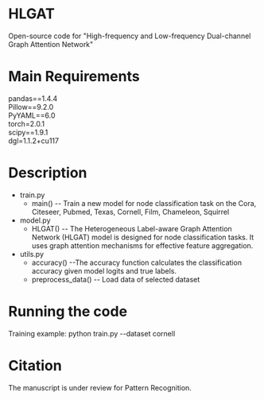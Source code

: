 # HLGAT
Open-source code for "High-frequency and Low-frequency Dual-channel Graph Attention Network"
# Main Requirements
pandas==1.4.4  
Pillow==9.2.0  
PyYAML==6.0  
torch=2.0.1  
scipy==1.9.1  
dgl=1.1.2+cu117  
# Description
+ train.py
  + main() -- Train a new model for node classification task on the Cora, Citeseer, Pubmed, Texas, Cornell, Film, Chameleon, Squirrel
+ model.py
  + HLGAT() -- The Heterogeneous Label-aware Graph Attention Network (HLGAT) model is designed for node classification tasks.
    It uses graph attention mechanisms for effective feature aggregation.
+ utils.py
  + accuracy() --The accuracy function calculates the classification accuracy given model logits and true labels.
  + preprocess_data() -- Load data of selected dataset
# Running the code
Training example: 
python train.py --dataset cornell
# Citation
The manuscript is under review for Pattern Recognition.
